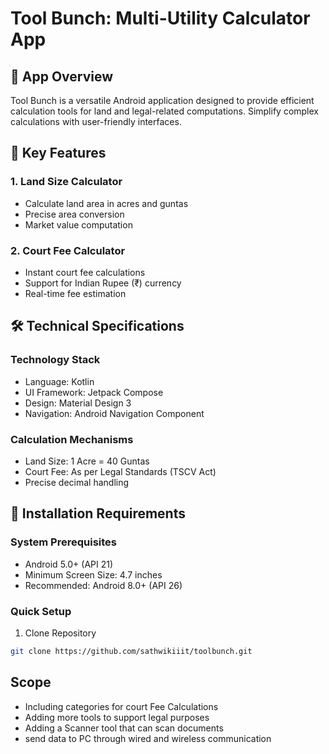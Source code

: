 # Tool Bunch: Multi-Utility Calculator App

## 📱 App Overview
Tool Bunch is a versatile Android application designed to provide efficient calculation tools for land and legal-related computations. Simplify complex calculations with user-friendly interfaces.

## 🌟 Key Features

### 1. Land Size Calculator
- Calculate land area in acres and guntas
- Precise area conversion
- Market value computation

### 2. Court Fee Calculator
- Instant court fee calculations
- Support for Indian Rupee (₹) currency
- Real-time fee estimation

## 🛠 Technical Specifications

### Technology Stack
- Language: Kotlin
- UI Framework: Jetpack Compose
- Design: Material Design 3
- Navigation: Android Navigation Component

### Calculation Mechanisms
- Land Size: 1 Acre = 40 Guntas
- Court Fee: As per Legal Standards (TSCV Act)
- Precise decimal handling

## 🔧 Installation Requirements

### System Prerequisites
- Android 5.0+ (API 21)
- Minimum Screen Size: 4.7 inches
- Recommended: Android 8.0+ (API 26)

### Quick Setup
1. Clone Repository
```bash
git clone https://github.com/sathwikiiit/toolbunch.git
```
## Scope
- Including categories for court Fee Calculations
- Adding more tools to support legal purposes
- Adding a Scanner tool that can scan documents
- send data to PC through wired and wireless communication
